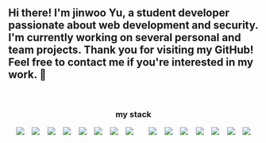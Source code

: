 
<h2>Hi there! I'm jinwoo Yu, a student developer passionate about web development and security. I'm currently working on several personal and team projects. Thank you for visiting my GitHub! Feel free to contact me if you're interested in my work. 👋</h2>

<!--
**Lay182/Lay182** is a ✨ _special_ ✨ repository because its `README.md` (this file) appears on your GitHub profile.

Here are some ideas to get you started:
https://img.shields.io/badge/Windows-0078D6?style=for-the-badge&logo=windows&logoColor=white
https://img.shields.io/badge/Linux-FCC624?style=for-the-badge&logo=linux&logoColor=black

-🔭 I’m currently working on ...
- 🌱 I’m currently learning ...
- 👯 I’m looking to collaborate on ...
- 🤔 I’m looking for help with ...
- 💬 Ask me about ...
- 📫 How to reach me: ...
- 😄 Pronouns: ...
- ⚡ Fun fact: ...
-->

<div align="left">

<br>
<h3 align="center"">my stack</h3>
<div align="center" style="display: flex; flex-wrap: wrap; justify-content: space-evenly; ">  <img src="https://img.shields.io/badge/c-A8B9CC?style=flat-square&logo=c&logoColor=white">
  <img src="https://img.shields.io/badge/Java-007396?style=flat-square&logo=Java&logoColor=white">
  <img src="https://img.shields.io/badge/html5-E34F26?style=flat-square&logo=html5&logoColor=white">
  <img src="https://img.shields.io/badge/css-1572B6?style=flat-square&logo=css3&logoColor=white">
  <img src="https://img.shields.io/badge/javascript-F7DF1E?style=flat-square&logo=javascript&logoColor=black">
  <img src="https://img.shields.io/badge/bootstrap-7952B3?style=flat-square&logo=bootstrap&logoColor=white">
  <img src="https://img.shields.io/badge/EJS-52B0E7?style=flat-square&label=EJS">
  <img src="https://img.shields.io/badge/MongoDB-47A248?style=flat-square&logo=mongodb&logoColor=#47A248">
    <br/>
  <img src="https://img.shields.io/badge/Node.js-339933?style=flat-square&logo=nodejs&logoColor=white">
  <img src="https://img.shields.io/badge/express-000000?style=flat-square&logo=express&logoColor=white">
  <img src="https://img.shields.io/badge/mongoose-880000?style=flat-square&logo=mongoose&logoColor=white">
  <img src="https://img.shields.io/badge/bulma-00D1B2?style=flat-square&logo=bulma&logoColor=white">
  <img src="https://img.shields.io/badge/npm-CB3837?style=flat-square&logo=npm&logoColor=white">
  <img src="https://img.shields.io/badge/react-7BB4E3?style=flat-square&logo=react&logoColor=white">
  <img src="https://img.shields.io/badge/ubuntu-orange?style=flat-square&logo=ubuntu&logoColor=white">



</div>
